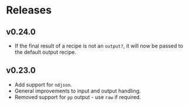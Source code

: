 # Releases

## v0.24.0

  - If the final result of a recipe is not an `output?`, it will now be passed to the default output recipe.

## v0.23.0

  - Add support for `ndjson`.
  - General improvements to input and output handling.
  - Removed support for `pp` output - use `raw` if required.

